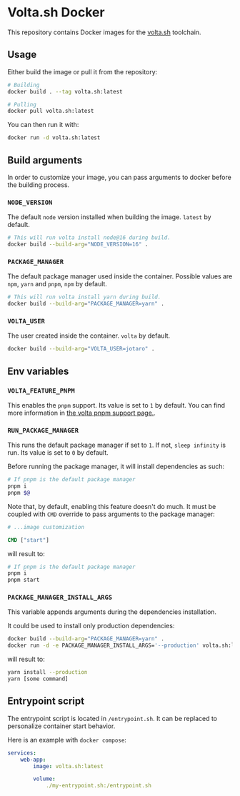 # Volta.sh Docker

This repository contains Docker images for the [volta.sh](https://volta.sh/) toolchain.

## Usage

Either build the image or pull it from the repository:
```sh
# Building
docker build . --tag volta.sh:latest

# Pulling
docker pull volta.sh:latest
```

You can then run it with:
```sh
docker run -d volta.sh:latest
```

## Build arguments

In order to customize your image, you can pass arguments to docker before the building process.

### `NODE_VERSION`
The default `node` version installed when building the image. `latest` by default.

```sh
# This will run volta install node@16 during build.
docker build --build-arg="NODE_VERSION=16" .
```

### `PACKAGE_MANAGER`
The default package manager used inside the container. 
Possible values are `npm`, `yarn` and `pnpm`, `npm` by default.

```sh
# This will run volta install yarn during build.
docker build --build-arg="PACKAGE_MANAGER=yarn" .
```

### `VOLTA_USER`
The user created inside the container. `volta` by default.

```sh
docker build --build-arg="VOLTA_USER=jotaro" .
```

## Env variables

### `VOLTA_FEATURE_PNPM`
This enables the `pnpm` support. Its value is set to `1` by default.
You can find more information in [the volta pnpm support page.](https://docs.volta.sh/advanced/pnpm).

### `RUN_PACKAGE_MANAGER`
This runs the default package manager if set to `1`.
If not, `sleep infinity` is run.
Its value is set to `0` by default.

Before running the package manager, it will install dependencies as such:
```sh
# If pnpm is the default package manager
pnpm i
pnpm $@
```

Note that, by default, enabling this feature doesn't do much. It must be coupled with `CMD` override to
pass arguments to the package manager:

```dockerfile
# ...image customization

CMD ["start"]
```

will result to:

```sh
# If pnpm is the default package manager
pnpm i
pnpm start
```

### `PACKAGE_MANAGER_INSTALL_ARGS`

This variable appends arguments during the dependencies installation.

It could be used to install only production dependencies:

```sh
docker build --build-arg="PACKAGE_MANAGER=yarn" .
docker run -d -e PACKAGE_MANAGER_INSTALL_ARGS='--production' volta.sh:latest
```

will result to:
```sh
yarn install --production
yarn [some command]
```

## Entrypoint script

The entrypoint script is located in `/entrypoint.sh`. It can be replaced to personalize container start behavior.

Here is an example with `docker compose`:
```yaml
services:
    web-app:
        image: volta.sh:latest

        volume:
            ./my-entrypoint.sh:/entrypoint.sh
```